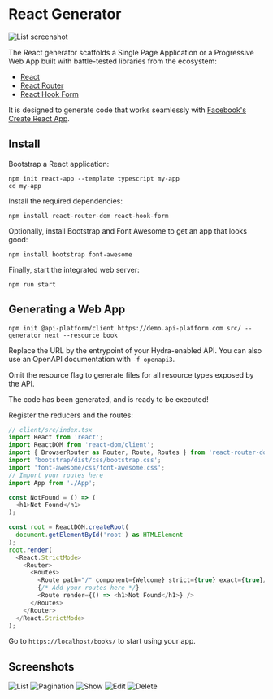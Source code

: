 # React Generator

![List screenshot](images/react/create-client-react-list.png)

The React generator scaffolds a Single Page Application or a Progressive Web App built with battle-tested libraries
from the ecosystem:

* [React](https://reactjs.org/)
* [React Router](https://reactrouter.com/)
* [React Hook Form](https://react-hook-form.com/)

It is designed to generate code that works seamlessly with [Facebook's Create React App](https://create-react-app.dev/).

## Install

Bootstrap a React application:

```console
npm init react-app --template typescript my-app
cd my-app
```

Install the required dependencies:

```console
npm install react-router-dom react-hook-form
```

Optionally, install Bootstrap and Font Awesome to get an app that looks good:

```console
npm install bootstrap font-awesome
```

Finally, start the integrated web server:

```console
npm run start
```

## Generating a Web App

```console
npm init @api-platform/client https://demo.api-platform.com src/ --generator next --resource book
```

Replace the URL by the entrypoint of your Hydra-enabled API.
You can also use an OpenAPI documentation with `-f openapi3`.

Omit the resource flag to generate files for all resource types exposed by the API.

The code has been generated, and is ready to be executed!

Register the reducers and the routes:

```typescript
// client/src/index.tsx
import React from 'react';
import ReactDOM from 'react-dom/client';
import { BrowserRouter as Router, Route, Routes } from 'react-router-dom';
import 'bootstrap/dist/css/bootstrap.css';
import 'font-awesome/css/font-awesome.css';
// Import your routes here
import App from './App';

const NotFound = () => (
  <h1>Not Found</h1>
);

const root = ReactDOM.createRoot(
  document.getElementById('root') as HTMLElement
);
root.render(
  <React.StrictMode>
    <Router>
      <Routes>
        <Route path="/" component={Welcome} strict={true} exact={true}/>
        {/* Add your routes here */}
        <Route render={() => <h1>Not Found</h1>} />
      </Routes>
    </Router>
  </React.StrictMode>
);
```

Go to `https://localhost/books/` to start using your app.

## Screenshots

![List](images/react/create-client-react-list.png)
![Pagination](images/react/create-client-react-list-pagination.png)
![Show](images/react/create-client-react-show.png)
![Edit](images/react/create-client-react-edit.png)
![Delete](images/react/create-client-react-delete.png)

